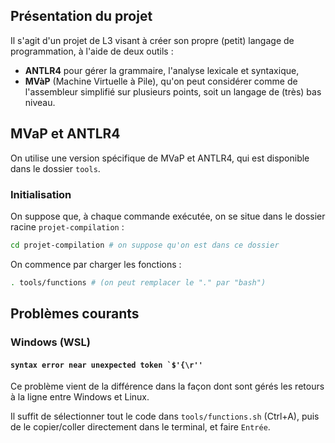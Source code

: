 ## Présentation du projet
Il s'agit d'un projet de L3 visant à créer son propre (petit) langage de programmation, à l'aide de deux outils :
- **ANTLR4** pour gérer la grammaire, l'analyse lexicale et syntaxique,
- **MVàP** (Machine Virtuelle à Pile), qu'on peut considérer comme de l'assembleur simplifié sur plusieurs points, soit un langage de (très) bas niveau.

## MVaP et ANTLR4
On utilise une version spécifique de MVaP et ANTLR4, qui est disponible dans le dossier `tools`.


### Initialisation
On suppose que, à chaque commande exécutée, on se situe dans le dossier racine `projet-compilation` : 
```bash
cd projet-compilation # on suppose qu'on est dans ce dossier
```

On commence par charger les fonctions :
```bash
. tools/functions # (on peut remplacer le "." par "bash")
```


## Problèmes courants
### Windows (WSL)
#### ``syntax error near unexpected token `$'{\r''``
Ce problème vient de la différence dans la façon dont sont gérés les retours à la ligne entre Windows et Linux.

Il suffit de sélectionner tout le code dans `tools/functions.sh` (Ctrl+A), puis de le copier/coller directement dans le terminal, et faire `Entrée`.


